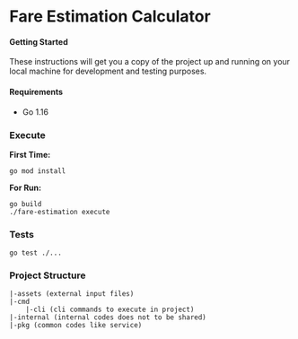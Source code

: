 
# Fare Estimation Calculator
#### Getting Started

These instructions will get you a copy of the project up and running on your local machine for development and testing purposes.

#### Requirements

- Go 1.16

### Execute
**First Time:**

    go mod install
**For Run:**

    go build
    ./fare-estimation execute

### Tests

    go test ./...
### Project Structure

    |-assets (external input files)
    |-cmd
	    |-cli (cli commands to execute in project)
	|-internal (internal codes does not to be shared)
	|-pkg (common codes like service)
	





